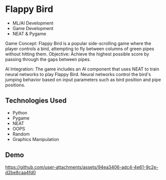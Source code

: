 # Flappy Bird

- ML/AI Development
- Game Development
- NEAT & Pygame

Game Concept: Flappy Bird is a popular side-scrolling
game where the player controls a bird, attempting to fly
between columns of green pipes without hitting them.
Objective: Achieve the highest possible score by
passing through the gaps between pipes.

Al Integration: The game includes an Al component that
uses NEAT to train neural networks to play Flappy Bird.
Neural networks control the bird's jumping behavior
based on input parameters such as bird position and
pipe positions.

## Technologies Used

- Python
- Pygame
- NEAT
- OOPS
- Random
- Graphics Manipulation

## Demo

https://github.com/user-attachments/assets/94ea3406-adc4-4e61-9c2e-d2be8caa4fd0

